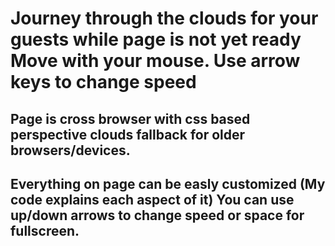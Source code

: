 # Journey through the clouds for your guests while page is not yet ready Move with your mouse. Use arrow keys to change speed

## Page is cross browser with css based perspective clouds fallback for older browsers/devices.

## Everything on page can be easly customized (My code explains each aspect of it) You can use up/down arrows to change speed or space for fullscreen.
